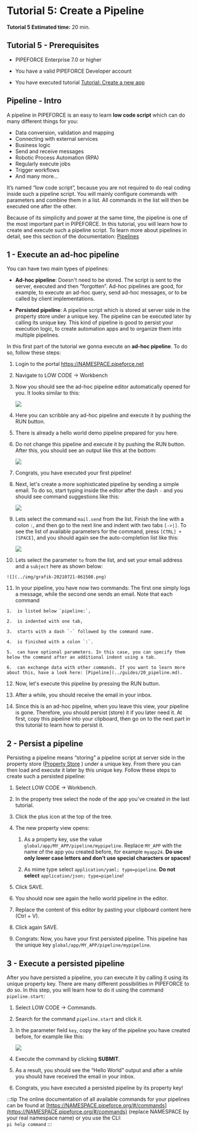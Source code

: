 # Tutorial 5: Create a Pipeline

**Tutorial 5 Estimated time:** 20 min.

## Tutorial 5 - Prerequisites

*   PIPEFORCE Enterprise 7.0 or higher
    
*   You have a valid PIPEFORCE Developer account
    
*   You have executed tutorial [Tutorial: Create a new app](../tutorials/create-app)
    

## Pipeline - Intro

A pipeline in PIPEFORCE is an easy to learn **low code script** which can do many different things for you:

*   Data conversion, validation and mapping
*   Connecting with external services
*   Business logic
*   Send and receive messages
*   Robotic Process Automation (RPA)
*   Regularly execute jobs
*   Trigger workflows
*   And many more…
    

It’s named “low code script”, because you are not required to do real coding inside such a pipeline script. You will mainly configure commands with parameters and combine them in a list. All commands in the list will then be executed one after the other.

Because of its simplicity and power at the same time, the pipeline is one of the most important part in PIPEFORCE. In this tutorial, you will learn how to create and execute such a pipeline script. To learn more about pipelines in detail, see this section of the documentation: [Pipelines](../guides/pipeline)

## 1 - Execute an ad-hoc pipeline

You can have two main types of pipelines:

*   **Ad-hoc pipeline**: Doesn't need to be stored. The script is sent to the server, executed and then “forgotten”. Ad-hoc pipelines are good, for example, to execute an ad-hoc query, send ad-hoc messages, or to be called by client implementations.
    
*   **Persisted pipeline**: A pipeline script which is stored at server side in the property store under a unique key. The pipeline can be executed later by calling its unique key. This kind of pipeline is good to persist your execution logic, to create automation apps and to organize them into multiple pipelines.
    

In this first part of the tutorial we gonna execute an **ad-hoc pipeline**. To do so, follow these steps:

1.  Login to the portal https://NAMESPACE.pipeforce.net

2.  Navigate to LOW CODE → Workbench
    
3.  Now you should see the ad-hoc pipeline editor automatically opened for you. It looks similar to this:  
    
    ![](../img/grafik-20210721-060243.png)
4.  Here you can scribble any ad-hoc pipeline and execute it by pushing the RUN button.
    
5.  There is already a hello world demo pipeline prepared for you here.
    
6.  Do not change this pipeline and execute it by pushing the RUN button. After this, you should see an output like this at the bottom:  
    
    ![](../img/grafik-20210721-060457.png)
7.  Congrats, you have executed your first pipeline!
    
8.  Next, let's create a more sophisticated pipeline by sending a simple email. To do so, start typing inside the editor after the dash `-` and you should see command suggestions like this:  
    
    ![](../img/grafik-20210721-060810.png)
9.  Lets select the command `mail.send` from the list. Finish the line with a colon `:`, and then go to the next line and indent with two tabs `[->|]`. To see the list of available parameters for the command, press `[CTRL] + [SPACE]`, and you should again see the auto-completion list like this:
    
    ![](../img/grafik-20210721-061124.png)
10.  Lets select the parameter `to` from the list, and set your email address and a `subject` here as shown below:
    
    ![](../img/grafik-20210721-061508.png)
11.  In your pipeline, you have now two commands: The first one simply logs a message, while the second one sends an email. Note that each command
    
    1.  is listed below `pipeline:`,
        
    2.  is indented with one tab,
        
    3.  starts with a dash `-` followed by the command name.
        
    4.  is finished with a colon `:`.
        
    5.  can have optional parameters. In this case, you can specify them below the command after an additional indent using a tab.
        
    6.  can exchange data with other commands. If you want to learn more about this, have a look here: [Pipeline](../guides/20_pipeline.md).
        
12.  Now, let's execute this pipeline by pressing the RUN button.
    
13.  After a while, you should receive the email in your inbox.
    
14.  Since this is an ad-hoc pipeline, when you leave this view, your pipeline is gone. Therefore, you should persist (store) it if you later need it. At first, copy this pipeline into your clipboard, then go on to the next part in this tutorial to learn how to persist it.
    

## 2 - Persist a pipeline

Persisting a pipeline means “storing” a pipeline script at server side in the property store ([Property Store](../propertystore) ) under a unique key. From there you can then load and execute it later by this unique key. Follow these steps to create such a persisted pipeline:

1.  Select LOW CODE → Workbench.
    
2.  In the property tree select the node of the app you’ve created in the last tutorial.
    
3.  Click the plus icon at the top of the tree.
    
4.  The new property view opens:
    
    1.  As a property key, use the value `global/app/MY_APP/pipeline/mypipeline`. Replace `MY_APP` with the name of the app you created before, for example `myapp24`. **Do use only lower case letters and don’t use special characters or spaces!**
        
    2.  As mime type select `application/yaml; type=pipeline`. **Do not select** `application/json; type=pipeline`!
        
5.  Click SAVE.
    
6.  You should now see again the hello world pipeline in the editor.
    
7.  Replace the content of this editor by pasting your clipboard content here (Ctrl + V).
    
8.  Click again SAVE.
    
9.  Congrats: Now, you have your first persisted pipeline. This pipeline has the unique key `global/app/MY_APP/pipeline/mypipeline`.
    

## 3 - Execute a persisted pipeline

After you have persisted a pipeline, you can execute it by calling it using its unique property key. There are many different possibilities in PIPEFORCE to do so. In this step, you will learn how to do it using the command `pipeline.start`:

1.  Select LOW CODE → Commands.
    
2.  Search for the command `pipeline.start` and click it.
    
3.  In the parameter field `key`, copy the key of the pipeline you have created before, for example like this:  
    
    ![](../img/grafik-20210721-070826.png)
    
4.  Execute the command by clicking **SUBMIT**.
    
5.  As a result, you should see the “Hello World” output and after a while you should have received the email in your inbox.
    
6.  Congrats, you have executed a persisted pipeline by its property key!
    

:::tip
The online documentation of all available commands for your pipelines can be found at [https://NAMESPACE.pipeforce.org/#/commands](https://NAMESPACE.pipeforce.org/#/commands) (replace NAMESPACE by your real namespace name) or you use the CLI:  
`pi help command`
:::
